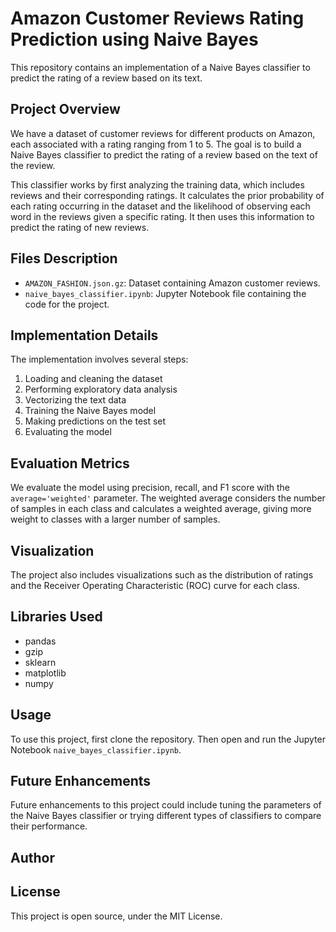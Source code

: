 # Amazon Customer Reviews Rating Prediction using Naive Bayes

This repository contains an implementation of a Naive Bayes classifier to predict the rating of a review based on its text.

## Project Overview

We have a dataset of customer reviews for different products on Amazon, each associated with a rating ranging from 1 to 5. The goal is to build a Naive Bayes classifier to predict the rating of a review based on the text of the review. 

This classifier works by first analyzing the training data, which includes reviews and their corresponding ratings. It calculates the prior probability of each rating occurring in the dataset and the likelihood of observing each word in the reviews given a specific rating. It then uses this information to predict the rating of new reviews.

## Files Description

- `AMAZON_FASHION.json.gz`: Dataset containing Amazon customer reviews.
- `naive_bayes_classifier.ipynb`: Jupyter Notebook file containing the code for the project.

## Implementation Details

The implementation involves several steps:

1. Loading and cleaning the dataset
2. Performing exploratory data analysis
3. Vectorizing the text data
4. Training the Naive Bayes model
5. Making predictions on the test set
6. Evaluating the model

## Evaluation Metrics

We evaluate the model using precision, recall, and F1 score with the `average='weighted'` parameter. The weighted average considers the number of samples in each class and calculates a weighted average, giving more weight to classes with a larger number of samples.

## Visualization

The project also includes visualizations such as the distribution of ratings and the Receiver Operating Characteristic (ROC) curve for each class.

## Libraries Used

- pandas
- gzip
- sklearn
- matplotlib
- numpy

## Usage

To use this project, first clone the repository. Then open and run the Jupyter Notebook `naive_bayes_classifier.ipynb`.

## Future Enhancements

Future enhancements to this project could include tuning the parameters of the Naive Bayes classifier or trying different types of classifiers to compare their performance.

## Author

<Mina Mehdinia>

## License

This project is open source, under the MIT License.

